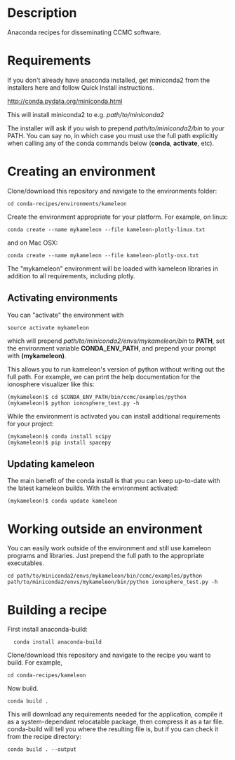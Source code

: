 # Description
Anaconda recipes for disseminating CCMC software.


# Requirements

If you don't already have anaconda installed, get miniconda2 from the installers here and follow Quick Install instructions.

  http://conda.pydata.org/miniconda.html

This will install miniconda2 to e.g. *path/to/miniconda2*

The installer will ask if you wish to prepend  *path/to/miniconda2/bin* to your PATH. You can say no, in which case you must use the full path explicitly when calling any of the conda commands below (**conda**, **activate**, etc).

# Creating an environment

Clone/download this repository and navigate to the environments folder:

```
cd conda-recipes/environments/kameleon

```

Create the environment appropriate for your platform. For example, on linux:

```
conda create --name mykameleon --file kameleon-plotly-linux.txt
```
and on Mac OSX:
```
conda create --name mykameleon --file kameleon-plotly-osx.txt
```

The "mykameleon" environment will be loaded with kameleon libraries in addition to all requirements, including plotly.

## Activating environments

You can "activate" the environment with

```
source activate mykameleon
```
which will prepend *path/to/miniconda2/envs/mykameleon/bin* to **PATH**, set the environment variable **CONDA_ENV_PATH**, and prepend your prompt with **(mykameleon)**. 


This allows you to run kameleon's version of python without writing out the full path. For example, we can print the help documentation for the ionosphere visualizer like this:
```
(mykameleon)$ cd $CONDA_ENV_PATH/bin/ccmc/examples/python
(mykameleon)$ python ionosphere_test.py -h
```

While the environment is activated you can install additional requirements for your project:
```
(mykameleon)$ conda install scipy
(mykameleon)$ pip install spacepy
```

## Updating kameleon 

The main benefit of the conda install is that you can keep up-to-date with the latest kameleon builds. With the environment activated:

```
(mykameleon)$ conda update kameleon
```

# Working outside an environment

You can easily work outside of the environment and still use kameleon programs and libraries. Just prepend the full path to the appropriate executables.

```
cd path/to/miniconda2/envs/mykameleon/bin/ccmc/examples/python
path/to/miniconda2/envs/mykameleon/bin/python ionosphere_test.py -h
```

# Building a recipe

First install anaconda-build:

```
  conda install anaconda-build
```

Clone/download this repository and navigate to the recipe you want to build. For example,

```
cd conda-recipes/kameleon
```

Now build. 

```
conda build .
```

This will download any requirements needed for the application, compile it as a system-dependant relocatable package, then compress it as a tar file. conda-build will tell you where the resulting file is, but if you can check it from the recipe directory:

```
conda build . --output
```

